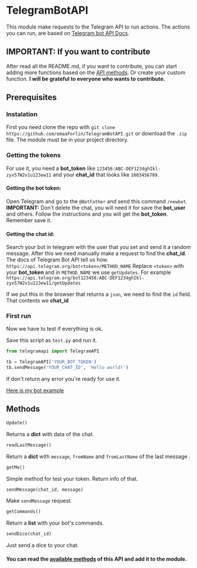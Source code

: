 # TelegramBotAPI

This module make requests to the Telegram API to run actions.
The actions you can run, are based on [Telegram bot API Docs](https://core.telegram.org/bots/api).

## IMPORTANT: If you want to contribute
After read all the README.md, if you want to contribute, you can start adding more functions based on the [API methods](https://core.telegram.org/bots/api#available-methods). Or create your custom function. 
__I will be grateful to everyone who wants to contribute.__

## Prerequisites

### Instalation
First you need clone the repo with `git clone https://github.com/emaaForlin/TelegramBotAPI.git` or download the `.zip` file.
The module must be in your project directory.

### Getting the tokens
For use it, you need a __bot_token__ like `123456:ABC-DEF1234ghIkl-zyx57W2v1u123ew11` and your __chat_id__ that looks like `1003456789`.

#### Getting the bot token:
Open Telegram and go to the `@BotFather` and send this command `/newbot`. __IMPORTANT:__ Don't delete the chat, you will need it for save the __bot_user__ and others.
Follow the instructions and you will get the __bot_token__. Remember save it.

#### Getting the chat id:
Search your bot in telegram with the user that you set and send it a random message.
After this we need manually make a request to find the __chat_id__. The docs of Telegram Bot API tell us how. `https://api.telegram.org/bot<token>/METHOD_NAME`
Replace `<token>` with your __bot_token__ and in `METHOD_NAME` we use `getUpdates`.
For example `https://api.telegram.org/bot123456:ABC-DEF1234ghIkl-zyx57W2v1u123ew11/getUpdates`

If we put this in the browser that returns a `json`, we need to find the `id` field. That contents we __chat_id__

### First run
Now we have to test if everything is ok.

Save this script as `test.py` and run it.
```python
from telegramapi import TelegramAPI 

tb = TelegramAPI('YOUR_BOT_TOKEN')
tb.sendMessage('YOUR_CHAT_ID', 'Hello world!')
```
If don't return any error you're ready for use it.

[Here is my bot example](https://github.com/emaaForlin/TelegramBot) 


## Methods
```python
Update()
```
Returns a __dict__ with data of the chat.


```python
readLastMessage()
```
Return a __dict__ with `message`, `fromName` and `fromLastName` of the last message .


```python
getMe()
```
Simple method for test your token. Return info of that.


```python
sendMessage(chat_id, message)
```
Make `sendMessage` request.


```python
getCommands()
```
Return a __list__ with your bot's commands.


```python
sendDice(chat_id)
```
Just send a dice to your chat.


#### You can read the [available methods](https://core.telegram.org/bots/api#available-methods) of this API and add it to the module.
